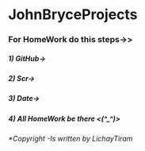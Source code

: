 # JohnBryceProjects
### For HomeWork do this steps->>
##### 1) GitHub->
##### 2) Scr->
##### 3) Date->
##### 4) All HomeWork be there <(^_^)>
###### *Copyright -Is written by LichayTiram
